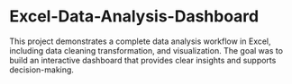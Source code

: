 # Excel-Data-Analysis-Dashboard
This project demonstrates a complete data analysis workflow in Excel, including data cleaning transformation, and visualization.   The goal was to build an interactive dashboard that provides clear insights and supports decision-making.
